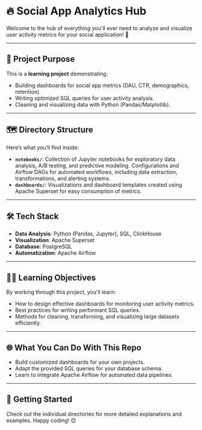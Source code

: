 # 🔥 Social App Analytics Hub

Welcome to the hub of everything you'll ever need to analyze and visualize user activity metrics for your social application! 🚀

---

## 🎯 Project Purpose  
This is a **learning project** demonstrating:  
- Building dashboards for social app metrics (DAU, CTR, demographics, retention).  
- Writing optimized SQL queries for user activity analysis.  
- Cleaning and visualizing data with Python (Pandas/Matplotlib).

---

## 🗺️ Directory Structure  
Here’s what you’ll find inside:  

- **`notebooks/`**: Collection of Jupyter notebooks for exploratory data analysis, A/B testing, and predictive modeling. Configurations and Airflow DAGs for automated workflows, including data extraction, transformations, and alerting systems.
- **`dashboards/`**: Visualizations and dashboard templates created using Apache Superset for easy consumption of metrics.  

---

## 🛠 Tech Stack  
- **Data Analysis**: Python (Pandas, Jupyter), SQL, ClickHouse  
- **Visualization**: Apache Superset  
- **Database**: PostgreSQL
- **Automatization**: Apache Airflow

---

## 👨‍🏫 Learning Objectives  
By working through this project, you'll learn:  
- How to design effective dashboards for monitoring user activity metrics.  
- Best practices for writing performant SQL queries.  
- Methods for cleaning, transforming, and visualizing large datasets efficiently.  

---

## 🌐 What You Can Do With This Repo  
- Build customized dashboards for your own projects.  
- Adapt the provided SQL queries for your database schema.  
- Learn to integrate Apache Airflow for automated data pipelines.  

---

## 🚦 Getting Started  
Check out the individual directories for more detailed explanations and examples. Happy coding! 😊
